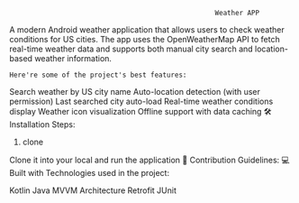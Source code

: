                                                        Weather APP
A modern Android weather application that allows users to check weather conditions for US cities. The app uses the OpenWeatherMap API to fetch real-time weather data and supports both manual city search and location-based weather information.

    Here're some of the project's best features:

Search weather by US city name
Auto-location detection (with user permission)
Last searched city auto-load
Real-time weather conditions display
Weather icon visualization
Offline support with data caching
🛠️ Installation Steps:
1. clone

Clone it into your local and run the application
🍰 Contribution Guidelines:
💻 Built with
Technologies used in the project:

Kotlin
Java
MVVM Architecture
Retrofit
JUnit
